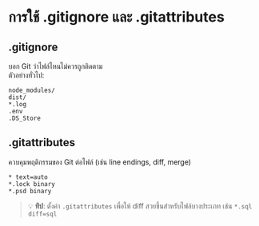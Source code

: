 # การใช้ .gitignore และ .gitattributes

## .gitignore
บอก Git ว่าไฟล์ไหนไม่ควรถูกติดตาม  
ตัวอย่างทั่วไป:
```
node_modules/
dist/
*.log
.env
.DS_Store
```

## .gitattributes
ควบคุมพฤติกรรมของ Git ต่อไฟล์ (เช่น line endings, diff, merge)
```
* text=auto
*.lock binary
*.psd binary
```

> 💡 **ทิป**: ตั้งค่า `.gitattributes` เพื่อให้ diff สวยขึ้นสำหรับไฟล์บางประเภท เช่น `*.sql diff=sql`
